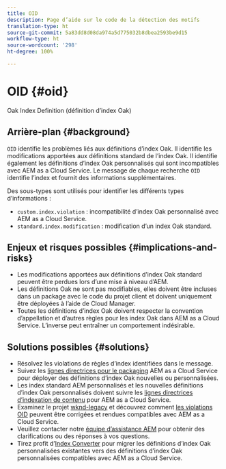 ```yaml
---
title: OID
description: Page d’aide sur le code de la détection des motifs
translation-type: ht
source-git-commit: 5a83dd8d08da974a5d775032b8dbea2593be9d15
workflow-type: ht
source-wordcount: '298'
ht-degree: 100%

---
```



# OID {#oid}

Oak Index Definition (définition d’index Oak)

## Arrière-plan {#background}

`OID` identifie les problèmes liés aux définitions d’index Oak. Il identifie les modifications apportées aux définitions standard de l’index Oak. Il identifie également les définitions d’index Oak personnalisés qui sont incompatibles avec AEM as a Cloud Service. Le message de chaque recherche `OID` identifie l’index et fournit des informations supplémentaires.

Des sous-types sont utilisés pour identifier les différents types d’informations :

* `custom.index.violation` : incompatibilité d’index Oak personnalisé avec AEM as a Cloud Service.
* `standard.index.modification` : modification d’un index Oak standard.

## Enjeux et risques possibles {#implications-and-risks}

* Les modifications apportées aux définitions d’index Oak standard peuvent être perdues lors d’une mise à niveau d’AEM.
* Les définitions Oak ne sont pas modifiables, elles doivent être incluses dans un package avec le code du projet client et doivent uniquement être déployées à l’aide de Cloud Manager.
* Toutes les définitions d’index Oak doivent respecter la convention d’appellation et d’autres règles pour les index Oak dans AEM as a Cloud Service. L’inverse peut entraîner un comportement indésirable.

## Solutions possibles {#solutions}

* Résolvez les violations de règles d’index identifiées dans le message.
* Suivez les [lignes directrices pour le packaging](https://experienceleague.adobe.com/docs/experience-manager-cloud-service/implementing/developing/aem-project-content-package-structure.html?lang=fr) AEM as a Cloud Service pour déployer des définitions d’index Oak nouvelles ou personnalisées.
* Les index standard AEM personnalisés et les nouvelles définitions d’index Oak personnalisés doivent suivre les [lignes directrices d’indexation de contenu](https://experienceleague.adobe.com/docs/experience-manager-cloud-service/operations/indexing.html?lang=fr#preparing-the-new-index-definition) pour AEM as a Cloud Service.
* Examinez le projet [wknd-legacy](https://github.com/adobe/aem-guides-wknd-legacy/tree/code/oid) et découvrez comment [les violations OID](https://github.com/adobe/aem-guides-wknd-legacy/compare/main...code/oid) peuvent être corrigées et rendues compatibles avec AEM as a Cloud Service.
* Veuillez contacter notre [équipe d’assistance AEM](https://helpx.adobe.com/fr/enterprise/using/support-for-experience-cloud.html) pour obtenir des clarifications ou des réponses à vos questions.
* Tirez profit d’[Index Converter](https://experienceleague.adobe.com/docs/experience-manager-cloud-service/moving/refactoring-tools/index-converter.html?lang=fr#refactoring-tools) pour migrer les définitions d’index Oak personnalisées existantes vers des définitions d’index Oak personnalisées compatibles avec AEM as a Cloud Service.
